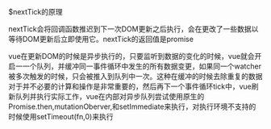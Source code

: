 $nextTick的原理

nextTick会将回调函数推迟到下一次DOM更新之后执行，会在更改了一些数据以等待DOM更新后立即使用它。nextTick的返回值是promise

vue在更新DOM的时候是异步执行的，只要监听到数据的变化的时候，vue就会开启一一个队列，并缓冲同一事件循环中发生的所有数据变更，如果同一个watcher被多次触发的时候，只会被推入到队列中一次。这种在缓冲的时候去除重复的数据对于并不必要的计算和操作是非常重要的，然后再下一个事件循环tick中，vue刷新队列并执行实际工作，vue在内部对异步队列尝试使用原生的Promise.then,mutationOberver,和setImmediate来执行，对执行环境不支持的时候使用setTimeout(fn,0)来执行